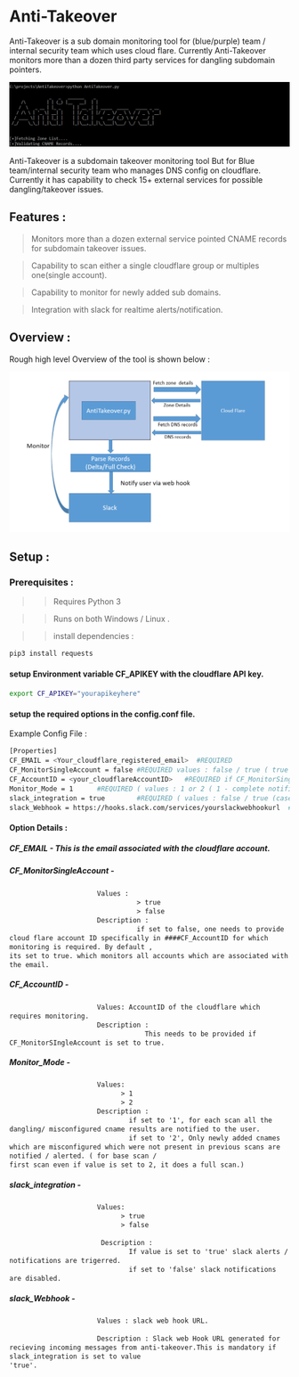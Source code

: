 # Anti-Takeover
Anti-Takeover is a sub domain monitoring tool for (blue/purple) team / internal security team which uses cloud flare. Currently Anti-Takeover monitors more than a dozen third party services for dangling subdomain pointers.


![Anti-Takeover](/Screenshots/antitakeover_1.PNG)

Anti-Takeover is a subdomain takeover monitoring tool But for Blue team/internal security team who manages DNS config on cloudflare. Currently it has capability to check 15+ external services for possible dangling/takeover issues.

## Features :

> Monitors more than a dozen external service pointed CNAME records for subdomain takeover issues.

> Capability to scan either a single cloudflare group or multiples one(single account).

> Capability to monitor for newly added sub domains.

> Integration with slack for realtime alerts/notification. 

## Overview :

Rough high level Overview of the tool is shown below :

![Anti-Takeover](/Screenshots/antitakeover_2.PNG)

## Setup :

### Prerequisites :

>> Requires Python 3

>> Runs on both Windows / Linux .

>> install dependencies :
```bash
pip3 install requests
```
#### setup Environment variable CF_APIKEY with the cloudflare API key.
```bash
export CF_APIKEY="yourapikeyhere"
```
#### setup the required options in the config.conf file.
Example Config File :

```bash
[Properties]
CF_EMAIL = <Your_cloudflare_registered_email>  #REQUIRED 
CF_MonitorSingleAccount = false #REQUIRED values : false / true ( true : monitors only single CF account. false : monitors every account associated with email ID )          
CF_AccountID = <your_cloudflareAccountID>   #REQUIRED if CF_MonitorSingleAccount set to true
Monitor_Mode = 1      #REQUIRED ( values : 1 or 2 ( 1 - complete notification , 2 - delta notification )
slack_integration = true        #REQUIRED ( values : false / true (case sensitive) )
slack_Webhook = https://hooks.slack.com/services/yourslackwebhookurl  #REQUIRED if slack_integration is true
```
#### Option Details :
##### CF_EMAIL - This is the email associated with the cloudflare account.

##### CF_MonitorSingleAccount - 

                          Values :
                                    > true
                                    > false
                          Description : 
                                    if set to false, one needs to provide cloud flare account ID specifically in ####CF_AccountID for which monitoring is required. By default ,                                     its set to true. which monitors all accounts which are associated with the email.
##### CF_AccountID -

                          Values: AccountID of the cloudflare which requires monitoring.
                          Description :
                                      This needs to be provided if CF_MonitorSIngleAccount is set to true.
##### Monitor_Mode - 
                          Values:
                                > 1
                                > 2
                          Description :
                                  if set to '1', for each scan all the dangling/ misconfigured cname results are notified to the user.
                                  if set to '2', Only newly added cnames which are misconfigured which were not present in previous scans are notified / alerted. ( for base scan /                                   first scan even if value is set to 2, it does a full scan.)
                                  
##### slack_integration - 
                          Values:
                                > true
                                > false
                                
                           Description :
                                  If value is set to 'true' slack alerts / notifications are trigerred.
                                  if set to 'false' slack notifications are disabled.

##### slack_Webhook -
                          Values : slack web hook URL.
                          
                          Description : Slack web Hook URL generated for recieving incoming messages from anti-takeover.This is mandatory if slack_integration is set to value                                            'true'.
                                  
